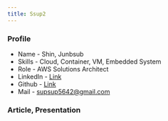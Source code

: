 ```yaml
---
title: Ssup2
---
```


### Profile

* Name - Shin, Junbsub
* Skills - Cloud, Container, VM, Embedded System
* Role - AWS Solutions Architect
* LinkedIn - [Link](https://kr.linkedin.com/in/jungsub-shin-933b82119)
* Github - [Link](https://github.com/ssup2)
* Mail - supsup5642@gmail.com

### Article, Presentation
